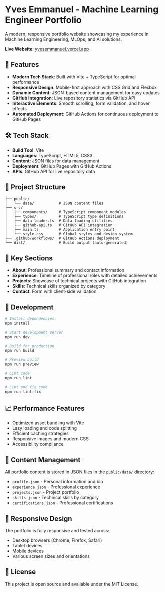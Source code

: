 # Yves Emmanuel - Machine Learning Engineer Portfolio

A modern, responsive portfolio website showcasing my experience in Machine Learning Engineering, MLOps, and AI solutions.

**Live Website**: [yvesemmanuel.vercel.app](https://yvesemmanuel.vercel.app/)

## 🚀 Features

- **Modern Tech Stack**: Built with Vite + TypeScript for optimal performance
- **Responsive Design**: Mobile-first approach with CSS Grid and Flexbox
- **Dynamic Content**: JSON-based content management for easy updates
- **GitHub Integration**: Live repository statistics via GitHub API
- **Interactive Elements**: Smooth scrolling, form validation, and hover effects
- **Automated Deployment**: GitHub Actions for continuous deployment to GitHub Pages

## 🛠️ Tech Stack

- **Build Tool**: Vite
- **Languages**: TypeScript, HTML5, CSS3
- **Content**: JSON files for data management
- **Deployment**: GitHub Pages with GitHub Actions
- **APIs**: GitHub API for live repository data

## 📁 Project Structure

```
├── public/
│   └── data/           # JSON content files
├── src/
│   ├── components/     # TypeScript component modules
│   ├── types/          # TypeScript type definitions
│   ├── data-loader.ts  # Data loading utilities
│   ├── github-api.ts   # GitHub API integration
│   ├── main.ts         # Application entry point
│   └── style.css       # Global styles and design system
├── .github/workflows/  # GitHub Actions deployment
└── dist/               # Build output (auto-generated)
```

## 🎯 Key Sections

- **About**: Professional summary and contact information
- **Experience**: Timeline of professional roles with detailed achievements
- **Projects**: Showcase of technical projects with GitHub integration
- **Skills**: Technical skills organized by category
- **Contact**: Form with client-side validation

## 🚀 Development

```bash
# Install dependencies
npm install

# Start development server
npm run dev

# Build for production
npm run build

# Preview build
npm run preview

# Lint code
npm run lint

# Lint and fix code
npm run lint:fix
```

## 📈 Performance Features

- Optimized asset bundling with Vite
- Lazy loading and code splitting
- Efficient caching strategies
- Responsive images and modern CSS
- Accessibility compliance

## 🔧 Content Management

All portfolio content is stored in JSON files in the `public/data/` directory:
- `profile.json` - Personal information and bio
- `experience.json` - Professional experience
- `projects.json` - Project portfolio
- `skills.json` - Technical skills by category
- `certifications.json` - Professional certifications

## 📱 Responsive Design

The portfolio is fully responsive and tested across:
- Desktop browsers (Chrome, Firefox, Safari)
- Tablet devices
- Mobile devices
- Various screen sizes and orientations

## 📝 License

This project is open source and available under the MIT License.